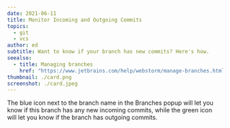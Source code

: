 ```yaml
---
date: 2021-06-11
title: Monitor Incoming and Outgoing Commits
topics:
  - git
  - vcs
author: ed
subtitle: Want to know if your branch has new commits? Here's how.
seealso:
  - title: Managing branches
    href: "https://www.jetbrains.com/help/webstorm/manage-branches.html"
thumbnail: ./card.png
screenshot: ./card.jpeg
---
```


The blue icon next to the branch name in the Branches popup will let you know if this branch has any new incoming commits, while the green icon will let you know if the branch has outgoing commits.
